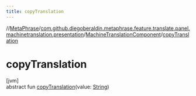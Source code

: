 ```yaml
---
title: copyTranslation
---
```

//[MetaPhrase](../../../index.html)/[com.github.diegoberaldin.metaphrase.feature.translate.panel.machinetranslation.presentation](../index.html)/[MachineTranslationComponent](index.html)/[copyTranslation](copy-translation.html)



# copyTranslation



[jvm]\
abstract fun [copyTranslation](copy-translation.html)(value: [String](https://kotlinlang.org/api/latest/jvm/stdlib/kotlin/-string/index.html))




